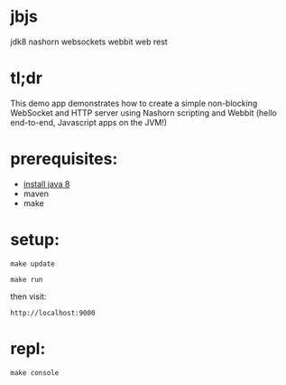 jbjs
====

jdk8 nashorn websockets webbit web rest 


# tl;dr

This demo app demonstrates how to create a simple non-blocking WebSocket and HTTP server using Nashorn scripting and Webbit (hello end-to-end, Javascript apps on the JVM!)

# prerequisites:

* [install java 8](http://jdk8.java.net/download.html)  
* maven
* make

# setup:

`make update`

`make run`

then visit:

`http://localhost:9000`

# repl:

`make console`

